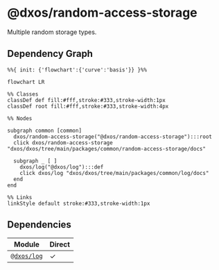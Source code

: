 # @dxos/random-access-storage

Multiple random storage types.

## Dependency Graph

```mermaid
%%{ init: {'flowchart':{'curve':'basis'}} }%%

flowchart LR

%% Classes
classDef def fill:#fff,stroke:#333,stroke-width:1px
classDef root fill:#fff,stroke:#333,stroke-width:4px

%% Nodes

subgraph common [common]
  dxos/random-access-storage("@dxos/random-access-storage"):::root
  click dxos/random-access-storage "dxos/dxos/tree/main/packages/common/random-access-storage/docs"

  subgraph _ [ ]
    dxos/log("@dxos/log"):::def
    click dxos/log "dxos/dxos/tree/main/packages/common/log/docs"
  end
end

%% Links
linkStyle default stroke:#333,stroke-width:1px
```

## Dependencies

| Module | Direct |
|---|---|
| [`@dxos/log`](../../log/docs/README.md) | &check; |
